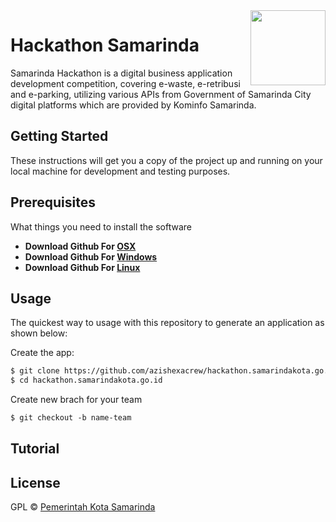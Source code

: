 <img src="https://hackathon.samarindakota.go.id/img/logo_home.png" align="right" width="120px"/>


# Hackathon Samarinda

Samarinda Hackathon is a digital business application development competition, covering e-waste, e-retribusi and e-parking, utilizing various APIs from Government of Samarinda City digital platforms which are provided by Kominfo Samarinda.

## Getting Started
These instructions will get you a copy of the project up and running on your local machine for development and testing purposes.
## Prerequisites
What things you need to install the software
* **Download Github For [OSX](http://git-scm.com/download/mac)**
* **Download Github For [Windows](https://gitforwindows.org/)**
* **Download Github For [Linux](http://git-scm.com/book/en/Getting-Started-Installing-Git)**

## Usage
The quickest way to usage with this repository to generate an application as shown below:

Create the app:
 ```html
 $ git clone https://github.com/azishexacrew/hackathon.samarindakota.go.id.git    
 $ cd hackathon.samarindakota.go.id
 ```
 
 Create new brach for your team
 ```html
 $ git checkout -b name-team    
 ```

## Tutorial

## License

GPL © [Pemerintah Kota Samarinda](https://samarindakota.go.id)
